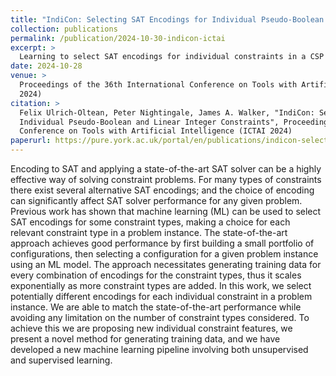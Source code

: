 ```yaml
---
title: "IndiCon: Selecting SAT Encodings for Individual Pseudo-Boolean and Linear Integer Constraints"
collection: publications
permalink: /publication/2024-10-30-indicon-ictai
excerpt: >
  Learning to select SAT encodings for individual constraints in a CSP instance.
date: 2024-10-28
venue: >
  Proceedings of the 36th International Conference on Tools with Artificial Intelligence (ICTAI
  2024)
citation: >
  Felix Ulrich-Oltean, Peter Nightingale, James A. Walker, "IndiCon: Selecting SAT Encodings for
  Individual Pseudo-Boolean and Linear Integer Constraints", Proceedings of the 36th International
  Conference on Tools with Artificial Intelligence (ICTAI 2024)
paperurl: https://pure.york.ac.uk/portal/en/publications/indicon-selecting-sat-encodings-for-individual-pseudo-boolean-and
---
```


Encoding to SAT and applying a state-of-the-art SAT solver can be a highly effective way of solving
constraint problems. For many types of constraints there exist several alternative SAT encodings;
and the choice of encoding can significantly affect SAT solver performance for any given
problem. Previous work has shown that machine learning (ML) can be used to select SAT encodings for
some constraint types, making a choice for each relevant constraint type in a problem instance. The
state-of-the-art approach achieves good performance by first building a small portfolio of
configurations, then selecting a configuration for a given problem instance using an ML model. The
approach necessitates generating training data for every combination of encodings for the constraint
types, thus it scales exponentially as more constraint types are added. In this work, we select
potentially different encodings for each individual constraint in a problem instance. We are able to
match the state-of-the-art performance while avoiding any limitation on the number of constraint
types considered. To achieve this we are proposing new individual constraint features, we present a
novel method for generating training data, and we have developed a new machine learning pipeline
involving both unsupervised and supervised learning.
